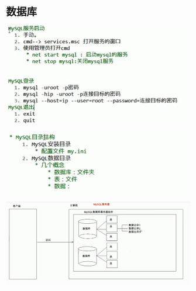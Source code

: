 # 数据库
![](../BasicKnowledge/图片1.jpg)

![](../BasicKnowledge/图片2.jpg)

![](../BasicKnowledge/图片3.png)
